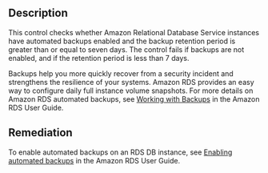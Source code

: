 ## Description

This control checks whether Amazon Relational Database Service instances have automated backups enabled and the backup retention period is greater than or equal to seven days. The control fails if backups are not enabled, and if the retention period is less than 7 days.

Backups help you more quickly recover from a security incident and strengthens the resilience of your systems. Amazon RDS provides an easy way to configure daily full instance volume snapshots. For more details on Amazon RDS automated backups, see [Working with Backups](https://docs.aws.amazon.com/AmazonRDS/latest/UserGuide/USER_WorkingWithAutomatedBackups.html) in the Amazon RDS User Guide.

## Remediation

To enable automated backups on an RDS DB instance, see [Enabling automated backups](https://docs.aws.amazon.com/AmazonRDS/latest/UserGuide/USER_WorkingWithAutomatedBackups.html#USER_WorkingWithAutomatedBackups.Enabling) in the Amazon RDS User Guide.